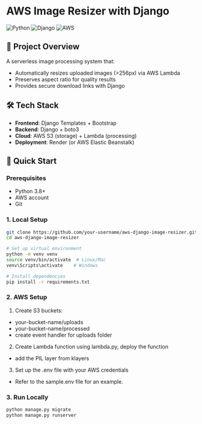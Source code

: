 # AWS Image Resizer with Django

![Python](https://img.shields.io/badge/python-3.8%2B-blue)
![Django](https://img.shields.io/badge/django-4.2%2B-green)
![AWS](https://img.shields.io/badge/AWS-S3%2BLambda-orange)

## 📌 Project Overview
A serverless image processing system that:
- Automatically resizes uploaded images (>256px) via AWS Lambda
- Preserves aspect ratio for quality results
- Provides secure download links with Django

## 🛠️ Tech Stack
- **Frontend**: Django Templates + Bootstrap
- **Backend**: Django + boto3
- **Cloud**: AWS S3 (storage) + Lambda (processing)
- **Deployment**: Render (or AWS Elastic Beanstalk)

## 🚀 Quick Start

### Prerequisites
- Python 3.8+
- AWS account
- Git

### 1. Local Setup
```bash
git clone https://github.com/your-username/aws-django-image-resizer.git
cd aws-django-image-resizer

# Set up virtual environment
python -m venv venv
source venv/bin/activate  # Linux/Mac
venv\Scripts\activate    # Windows

# Install dependencies
pip install -r requirements.txt
```

### 2. AWS Setup
1. Create S3 buckets:
- your-bucket-name/uploads
- your-bucket-name/processed
- create event handler for uploads folder
2. Create Lambda function using lambda.py, deploy the function
- add the PIL layer from klayers
3. Set up the .env file with your AWS credentials
- Refer to the sample.env file for an example.

### 3. Run Locally
```bash
python manage.py migrate
python manage.py runserver
```